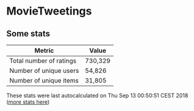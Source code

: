 # MovieTweetings
## Some stats

Metric | Value
--- | ---
Total number of ratings                 | 730,329
Number of unique users                  | 54,826
Number of unique items                  | 31,805
These stats were last autocalculated on Thu Sep 13 00:50:51 CEST 2018  ([more stats here](./stats.md))

